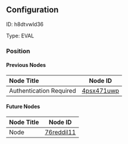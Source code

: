 # 
## Configuration
ID:  h8dtvwld36

Type: EVAL 








### Position

#### Previous Nodes
| Node Title | Node ID |
| :------------- | ------------ |
| Authentication Required | [4psx471uwp](./4psx471uwp.md) | 
 
 #### Future Nodes
| Node Title | Node ID |
| :------------- | ------------ |
| Node |[76reddil11](./76reddil11.md) | 